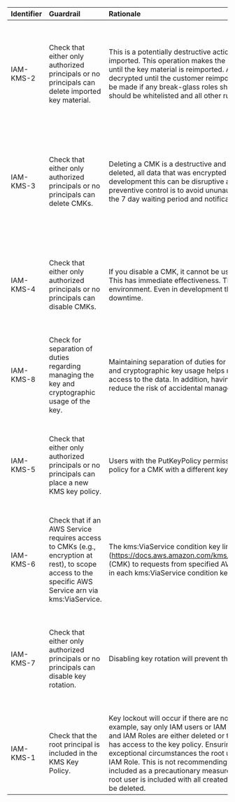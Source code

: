 | Identifier   | Guardrail                                                                                                                                            | Rationale                                                                                                                                                                                                                                                                                                                                                                                                                                                                                                                                                                                                                                                                                                                          | Remediation                                                                                                                                                                                                                                                                                                                                      | References                                                                                                                                                                                                                                                                     | Policy                             | IAM Actions                   |
|:-------------|:-----------------------------------------------------------------------------------------------------------------------------------------------------|:-----------------------------------------------------------------------------------------------------------------------------------------------------------------------------------------------------------------------------------------------------------------------------------------------------------------------------------------------------------------------------------------------------------------------------------------------------------------------------------------------------------------------------------------------------------------------------------------------------------------------------------------------------------------------------------------------------------------------------------|:-------------------------------------------------------------------------------------------------------------------------------------------------------------------------------------------------------------------------------------------------------------------------------------------------------------------------------------------------|:-------------------------------------------------------------------------------------------------------------------------------------------------------------------------------------------------------------------------------------------------------------------------------|:-----------------------------------|:------------------------------|
| IAM-KMS-2    | Check that either only authorized principals or no principals can delete imported key material.                                                      | This is a potentially destructive action. Deletes key material that you previously imported. This operation makes the specified customer master key (CMK) unusable until the key material is reimported. All encrypted data is unreadable and unable to be decrypted until the customer reimports the exact same key material. A decision should be made if any break-glass roles should have this capability. These authorized roles should be whitelisted and all other rules should trigger a violation.                                                                                                                                                                                                                        | Permission kms:DeleteImportedKeyMaterial should only be for authorized principals. Ensure any attached policies are for authorized use cases only and have sufficient preventive controls and monitoring alerts. Enforce with preventive controls (e.g., service control policies). Detect on any AWS API calls to delete imported key material. | https://docs.aws.amazon.com/kms/latest/developerguide/importing-keys-delete-key-material.html                                                                                                                                                                                  | KMS Key Policy and IAM Policy      | kms:DeleteImportedKeyMaterial |
| IAM-KMS-3    | Check that either only authorized principals or no principals can delete CMKs.                                                                       | Deleting a CMK is a destructive and potentially dangerous operation. When a CMK is deleted, all data that was encrypted under the CMK is unrecoverable. Even in development this can be disruptive as there might be unnecessary downtime. The preventive control is to avoid ununauthorized capability of deleting CMKs. Relying on the 7 day waiting period and notificatons require appropriate detective controls.                                                                                                                                                                                                                                                                                                             | Permission kms:ScheduleKeyDeletion should only be for authorized principals. Ensure any attached policies are for authorized use cases only and have sufficient preventive controls and monitoring alerts. Enforce with preventive controls (e.g., service control policies). Detect on any AWS API calls to delete CMKs                         | https://docs.aws.amazon.com/kms/latest/APIReference/API_ScheduleKeyDeletion.html                                                                                                                                                                                               | KMS Key Policy and IAM Policy      | kms:ScheduleKeyDeletion       |
| IAM-KMS-4    | Check that either only authorized principals or no principals can disable CMKs.                                                                      | If you disable a CMK, it cannot be used to encrypt or decrypt data until you re-enable it. This has immediate effectiveness. This could potentially incur downtime in a production environment. Even in development this can be disruptive as there might be unnecessary downtime.                                                                                                                                                                                                                                                                                                                                                                                                                                                 | Permission kms:DisableKey should only be for authorized principals. Ensure any attached policies are for authorized use cases only and have sufficient preventive controls and monitoring alerts. Enforce with preventive controls (e.g., service control policies). Detect on any AWS API calls to disable CMKs.                                | https://docs.aws.amazon.com/kms/latest/developerguide/enabling-keys.html                                                                                                                                                                                                       | KMS Key Policy and IAM Policy      | kms:DisableKey                |
| IAM-KMS-8    | Check for separation of duties regarding managing the key and cryptographic usage of the key.                                                        | Maintaining separation of duties for sensitive and confidential data for key management and cryptographic key usage helps reduce the risk of unauthorized administrative access to the data. In addition, having a dedicated cryptographic key usage role helps reduce the risk of accidental management misconfiguration to the keys.                                                                                                                                                                                                                                                                                                                                                                                             | Check that the key administrator and cryptographic key usage role maintain separate IAM actions for admin and usage. Examplekey admin hereandkey user here.                                                                                                                                                                                      | nan                                                                                                                                                                                                                                                                            | nan                                |                               |
| IAM-KMS-5    | Check that either only authorized principals or no principals can place a new KMS key policy.                                                        | Users with the PutKeyPolicy permission for a CMK can completely replace the key policy for a CMK with a different key policy of their choice.                                                                                                                                                                                                                                                                                                                                                                                                                                                                                                                                                                                      | Permission kms:PutKeyPolicy should only be for authorized principals. Ensure any attached policies are for authorized use cases only and have sufficient preventive controls and monitoring alerts. Enforce with preventive controls (e.g., service control policies). Detect on any AWS API calls to put key policy.                            | https://d0.awsstatic.com/whitepapers/aws-kms-best-practices.pdf                                                                                                                                                                                                                | KMS Key Policy and Identity Policy | kms:PutKeyPolicy              |
| IAM-KMS-6    | Check that if an AWS Service requires access to CMKs (e.g., encryption at rest), to scope access to the specific AWS Service arn via kms:ViaService. | The kms:ViaService condition key limits use of an AWS KMS customer master key (https://docs.aws.amazon.com/kms/latest/developerguide/concepts.html#master_keys) (CMK) to requests from specified AWS services. You can specify one or more services in each kms:ViaService condition key.                                                                                                                                                                                                                                                                                                                                                                                                                                          | Specify the kms:ViaService condition.                                                                                                                                                                                                                                                                                                            | https://docs.aws.amazon.com/kms/latest/developerguide/policy-conditions.html#conditions-kms-via-service                                                                                                                                                                        | KMS Key Policy                     |                               |
| IAM-KMS-7    | Check that either only authorized principals or no principals can disable key rotation.                                                              | Disabling key rotation will prevent the CMK from automatic annual rotation.                                                                                                                                                                                                                                                                                                                                                                                                                                                                                                                                                                                                                                                        | Permission kms:DisableKeyRotation should only be for authorized principals. Ensure any attached policies are for authorized use cases only and have sufficient preventive controls and monitoring alerts. Enforce with preventive controls (e.g., service control policies). Detect on any AWS API calls to disable CMKs.                        | https://docs.aws.amazon.com/kms/latest/developerguide/rotate-keys.html                                                                                                                                                                                                         | KMS Key Policy                     | kms:DisableKeyRotation        |
| IAM-KMS-1    | Check that the root principal is included in the KMS Key Policy.                                                                                     | Key lockout will occur if there are no principals that have access to the key policy. For example, say only IAM users or IAM Roles or included in the key policy. If the IAM users and IAM Roles are either deleted or they are removed from the key policy, no principal has access to the key policy. Ensuring root is included on the key policy means that in exceptional circumstances the root user can reestablish delegation to the appropriate IAM Role. This is not recommending daily or frequent root usage, rather this root is included as a precautionary measure for exceptional circumstances. The AWS Account root user is included with all created AWS Accounts. Root user is superadmin and can’t be deleted. | Add root principal to key policy.                                                                                                                                                                                                                                                                                                                | https://docs.aws.amazon.com/kms/latest/developerguide/key-policies.html#key-policy-default-allow-root-enable-iam https://docs.aws.amazon.com/kms/latest/developerguide/key-policies.html#key-policy-default https://docs.aws.amazon.com/IAM/latest/UserGuide/id_root-user.html | KMS Key Policy                     |                               |